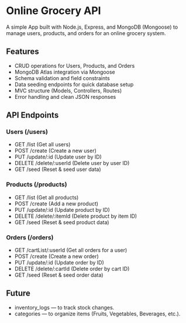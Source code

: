 # Online Grocery API

A simple App built with Node.js, Express, and MongoDB (Mongoose) to manage users, products, and orders for an online grocery system.

## Features
- CRUD operations for Users, Products, and Orders
- MongoDB Atlas integration via Mongoose
- Schema validation and field constraints
- Data seeding endpoints for quick database setup
- MVC structure (Models, Controllers, Routes)
- Error handling and clean JSON responses

## API Endpoints

### Users (/users)
- GET /list (Get all users)
- POST /create (Create a new user)
- PUT /update/:id (Update user by ID)
- DELETE /delete/:userId (Delete user by user ID)
- GET /seed (Reset & seed user data)

### Products (/products)

- GET /list (Get all products)
- POST /create (Add a new product)
- PUT /update/:id (Update product by ID)
- DELETE /delete/:itemId (Delete product by item ID)
- GET /seed (Reset & seed product data)

### Orders (/orders)

- GET /cartList/:userId (Get all orders for a user)
- POST /create (Create a new order)
- PUT /update/:id (Update order by ID)
- DELETE /delete/:cartId (Delete order by cart ID)
- GET /seed (Reset & seed order data)

## Future
- inventory_logs — to track stock changes.
- categories — to organize items (Fruits, Vegetables, Beverages, etc.).

